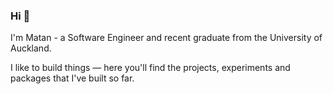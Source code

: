 ### Hi 👋

I'm Matan - a Software Engineer and recent graduate from the University of Auckland.

I like to build things — here you'll find the projects, experiments and packages that I've built so far.
